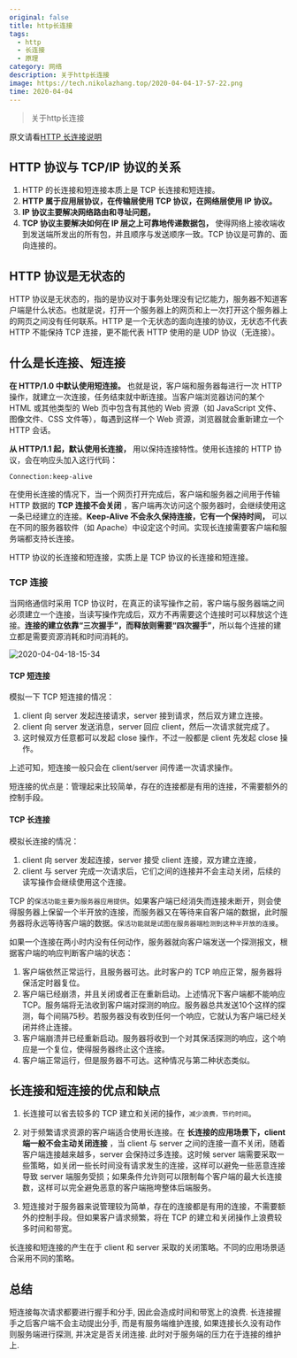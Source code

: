 ```yaml
---
original: false
title: http长连接
tags:
  - http
  - 长连接
  - 原理
category: 网络
description: 关于http长连接
image: https://tech.nikolazhang.top/2020-04-04-17-57-22.png
time: 2020-04-04
---
```


> 关于http长连接

原文请看[HTTP 长连接说明](https://cloud.tencent.com/document/product/214/4149)

## HTTP 协议与 TCP/IP 协议的关系

1. HTTP 的长连接和短连接本质上是 TCP 长连接和短连接。
2. __HTTP 属于应用层协议，在传输层使用 TCP 协议，在网络层使用 IP 协议。__
3. __IP 协议主要解决网络路由和寻址问题，__
4. __TCP 协议主要解决如何在 IP 层之上可靠地传递数据包，__ 使得网络上接收端收到发送端所发出的所有包，并且顺序与发送顺序一致。TCP 协议是可靠的、面向连接的。

## HTTP 协议是无状态的

HTTP 协议是无状态的，指的是协议对于事务处理没有记忆能力，服务器不知道客户端是什么状态。也就是说，打开一个服务器上的网页和上一次打开这个服务器上的网页之间没有任何联系。HTTP 是一个无状态的面向连接的协议，无状态不代表 HTTP 不能保持 TCP 连接，更不能代表 HTTP 使用的是 UDP 协议（无连接）。

## 什么是长连接、短连接

__在 HTTP/1.0 中默认使用短连接。__
也就是说，客户端和服务器每进行一次 HTTP 操作，就建立一次连接，任务结束就中断连接。当客户端浏览器访问的某个 HTML 或其他类型的 Web 页中包含有其他的 Web 资源（如 JavaScript 文件、图像文件、CSS 文件等），每遇到这样一个 Web 资源，浏览器就会重新建立一个 HTTP 会话。

__从 HTTP/1.1 起，默认使用长连接，__ 用以保持连接特性。使用长连接的 HTTP 协议，会在响应头加入这行代码：

```
Connection:keep-alive
```

在使用长连接的情况下，当一个网页打开完成后，客户端和服务器之间用于传输 HTTP 数据的 __TCP 连接不会关闭__ ，客户端再次访问这个服务器时，会继续使用这一条已经建立的连接。__Keep-Alive 不会永久保持连接，它有一个保持时间，__ 可以在不同的服务器软件（如 Apache）中设定这个时间。实现长连接需要客户端和服务端都支持长连接。

HTTP 协议的长连接和短连接，实质上是 TCP 协议的长连接和短连接。

### TCP 连接

当网络通信时采用 TCP 协议时，在真正的读写操作之前，客户端与服务器端之间必须建立一个连接，当读写操作完成后，双方不再需要这个连接时可以释放这个连接。__连接的建立依靠“三次握手”，而释放则需要“四次握手”__，所以每个连接的建立都是需要资源消耗和时间消耗的。

![2020-04-04-18-15-34](https://tech.nikolazhang.top/2020-04-04-18-15-34.png)

#### TCP 短连接

模拟一下 TCP 短连接的情况：

1. client 向 server 发起连接请求，server 接到请求，然后双方建立连接。
2. client 向 server 发送消息，server 回应 client，然后一次请求就完成了。
3. 这时候双方任意都可以发起 close 操作，不过一般都是 client 先发起 close 操作。

上述可知，短连接一般只会在 client/server 间传递一次请求操作。

短连接的优点是：管理起来比较简单，存在的连接都是有用的连接，不需要额外的控制手段。

#### TCP 长连接

模拟长连接的情况：

1. client 向 server 发起连接，server 接受 client 连接，双方建立连接，
2. client 与 server 完成一次请求后，它们之间的连接并不会主动关闭，后续的读写操作会继续使用这个连接。

TCP 的`保活功能主要为服务器应用提供`。如果客户端已经消失而连接未断开，则会使得服务器上保留一个半开放的连接，而服务器又在等待来自客户端的数据，此时服务器将永远等待客户端的数据。`保活功能就是试图在服务器端检测到这种半开放的连接`。

如果一个连接在两小时内没有任何动作，服务器就向客户端发送一个探测报文，根据客户端的响应判断客户端的状态：

1. 客户端依然正常运行，且服务器可达。此时客户的 TCP 响应正常，服务器将保活定时器复位。
2. 客户端已经崩溃，并且关闭或者正在重新启动。上述情况下客户端都不能响应 TCP。服务端将无法收到客户端对探测的响应。服务器总共发送10个这样的探测，每个间隔75秒。若服务器没有收到任何一个响应，它就认为客户端已经关闭并终止连接。
3. 客户端崩溃并已经重新启动。服务器将收到一个对其保活探测的响应，这个响应是一个复位，使得服务器终止这个连接。
4. 客户端正常运行，但是服务器不可达。这种情况与第二种状态类似。

## 长连接和短连接的优点和缺点

1. 长连接可以省去较多的 TCP 建立和关闭的操作，`减少浪费，节约时间`。
2. 对于频繁请求资源的客户端适合使用长连接。在 __长连接的应用场景下，client 端一般不会主动关闭连接__ ，当 client 与 server 之间的连接一直不关闭，随着客户端连接越来越多，server 会保持过多连接。这时候 server 端需要采取一些策略，如关闭一些长时间没有请求发生的连接，这样可以避免一些恶意连接导致 server 端服务受损；如果条件允许则可以限制每个客户端的最大长连接数，这样可以完全避免恶意的客户端拖垮整体后端服务。

3. 短连接对于服务器来说管理较为简单，存在的连接都是有用的连接，不需要额外的控制手段。但如果客户请求频繁，将在 TCP 的建立和关闭操作上浪费较多时间和带宽。

长连接和短连接的产生在于 client 和 server 采取的关闭策略。不同的应用场景适合采用不同的策略。

## 总结

短连接每次请求都要进行握手和分手, 因此会造成时间和带宽上的浪费.
长连接握手之后客户端不会主动提出分手, 而是有服务端维护连接, 如果连接长久没有动作则服务端进行探测, 并决定是否关闭连接. 此时对于服务端的压力在于连接的维护上.
